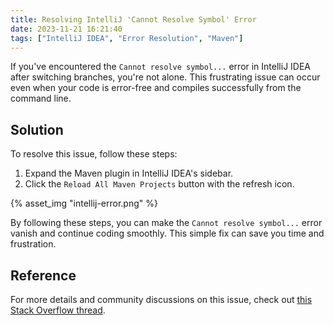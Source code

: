 ```yaml
---
title: Resolving IntelliJ 'Cannot Resolve Symbol' Error
date: 2023-11-21 16:21:40
tags: ["IntelliJ IDEA", "Error Resolution", "Maven"]
---
```


If you've encountered the `Cannot resolve symbol...` error in IntelliJ IDEA after switching branches, you're not alone. This frustrating issue can occur even when your code is error-free and compiles successfully from the command line.

## Solution

To resolve this issue, follow these steps:

1. Expand the Maven plugin in IntelliJ IDEA's sidebar.
2. Click the `Reload All Maven Projects` button with the refresh icon.

{% asset_img "intellij-error.png" %}

By following these steps, you can make the `Cannot resolve symbol...` error vanish and continue coding smoothly. This simple fix can save you time and frustration.

## Reference

For more details and community discussions on this issue, check out [this Stack Overflow thread](https://stackoverflow.com/questions/5905896/intellij-inspection-gives-cannot-resolve-symbol-but-still-compiles-code?page=1&tab=scoredesc#tab-top).
